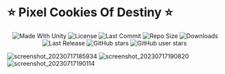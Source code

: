 <p align="center">
  <h1>⭐️ Pixel Cookies Of Destiny ⭐️</h1>
</p>
 <p align="center">
  <a>
    <img alt="Made With Unity" src="https://img.shields.io/badge/made%20with-Unity-57b9d3.svg?logo=Unity">
  </a>
  <a>
    <img alt="License" src="https://img.shields.io/github/license/RimuruDev/PixelCookiesOfDestiny?logo=github">
  </a>
  <a>
    <img alt="Last Commit" src="https://img.shields.io/github/last-commit/RimuruDev/PixelCookiesOfDestiny?logo=Mapbox&color=orange">
  </a>
  <a>
    <img alt="Repo Size" src="https://img.shields.io/github/repo-size/RimuruDev/PixelCookiesOfDestiny?logo=VirtualBox">
  </a>
  <a>
    <img alt="Downloads" src="https://img.shields.io/github/downloads/RimuruDev/PixelCookiesOfDestiny/total?color=brightgreen">
  </a>
  <a>
    <img alt="Last Release" src="https://img.shields.io/github/v/release/RimuruDev/PixelCookiesOfDestiny?include_prereleases&logo=Dropbox&color=yellow">
  </a>
  <a>
    <img alt="GitHub stars" src="https://img.shields.io/github/stars/RimuruDev/PixelCookiesOfDestiny?branch=main&label=Stars&logo=GitHub&logoColor=ffffff&labelColor=282828&color=informational&style=flat">
  </a>
  <a>
    <img alt="GitHub user stars" src="https://img.shields.io/github/stars/RimuruDev?affiliations=OWNER&branch=main&label=User%20Stars&logo=GitHub&logoColor=ffffff&labelColor=282828&color=informational&style=flat">
  </a>
  <a>
    <img alt="" src="https://img.shields.io/github/watchers/RimuruDev/PixelCookiesOfDestiny?style=flat">
  </a>
</p>

![screenshot_20230717185934](https://github.com/RimuruDev/PixelCookiesOfDestiny/assets/85500556/cc1e7046-5d7b-4d92-be0a-67cb9db15a7e)
![screenshot_20230717190820](https://github.com/RimuruDev/PixelCookiesOfDestiny/assets/85500556/c852f312-5b45-48a5-9705-9256dcf425bc)
![screenshot_20230717190114](https://github.com/RimuruDev/PixelCookiesOfDestiny/assets/85500556/1cc49725-43e8-4a65-a064-3ecb19a2a3da)
